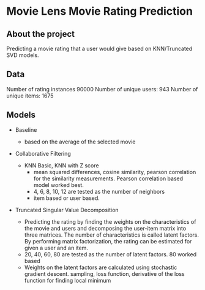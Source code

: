 # Movie Lens Movie Rating Prediction

## About the project

Predicting a movie rating that a user would give based on KNN/Truncated SVD models.

## Data

Number of rating instances  90000
Number of unique users:  943
Number of unique items:  1675

## Models
* Baseline
  * based on the average of the selected movie

* Collaborative Filtering
  * KNN Basic, KNN with Z score
    * mean squared differences, cosine similarity, pearson correlation for the similarity measurements. Pearson correlation based model worked best.
    * 4, 6, 8, 10, 12 are tested as the number of neighbors
    * item based or user based.
* Truncated Singular Value Decomposition
    * Predicting the rating by finding the weights on the characteristics of the movie and users and decomposing the user-item matrix into three matrices. The number of characteristics is called latent factors. By performing matrix factorization, the rating can be estimated for given a user and an item.
    * 20, 40, 60, 80 are tested as the number of latent factors. 80 worked based
    * Weights on the latent factors are calculated using stochastic gradient descent. sampling, loss function, derivative of the loss function for finding local minimum

